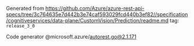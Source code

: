 Generated from https://github.com/Azure/azure-rest-api-specs/tree/3c764635e7d442b3e74caf593029fcd440b3ef82//specification/cognitiveservices/data-plane/CustomVision/Prediction/readme.md tag: `release_3_0`

Code generator @microsoft.azure/autorest.go@2.1.171


